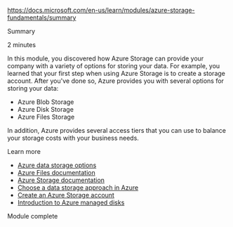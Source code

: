 https://docs.microsoft.com/en-us/learn/modules/azure-storage-fundamentals/summary

Summary

2 minutes

In this module, you discovered how Azure Storage can provide your company with a variety of options for storing your data. For example, you learned that your first step when using Azure Storage is to create a storage account. After you've done so, Azure provides you with several options for storing your data:
* Azure Blob Storage
* Azure Disk Storage
* Azure Files Storage

In addition, Azure provides several access tiers that you can use to balance your storage costs with your business needs.

Learn more
* [Azure data storage options](https://docs.microsoft.com/en-us/learn/modules/intro-to-data-in-azure/)
* [Azure Files documentation](https://docs.microsoft.com/en-us/azure/storage/files/)
* [Azure Storage documentation](https://docs.microsoft.com/en-us/azure/storage/)
* [Choose a data storage approach in Azure](https://docs.microsoft.com/en-us/learn/modules/choose-storage-approach-in-azure/)
* [Create an Azure Storage account](https://docs.microsoft.com/en-us/learn/modules/create-azure-storage-account/)
* [Introduction to Azure managed disks](https://docs.microsoft.com/en-us/azure/virtual-machines/windows/managed-disks-overview)

Module complete


